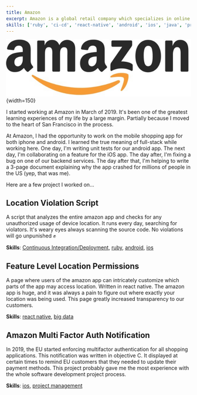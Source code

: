 ```yaml
---
title: Amazon
excerpt: Amazon is a global retail company which specializes in online sales.
skills: ['ruby', 'ci-cd', 'react-native', 'android', 'ios', 'java', 'project-management', 'teamwork', 'big-data']
---
```


![amazon](/portfolio/images/amazonlogo.jpg){width=150}

I started working at Amazon in March of 2019. It's been one of the greatest learning experiences of my life by a large margin. Partially because I moved to the heart of San Francisco in the process. 

At Amazon, I had the opportunity to work on the mobile shopping app for both iphone and android. I learned the true meaning of full-stack while working here. One day, I'm writing unit tests for our android app. The next day, I'm collaborating on a feature for the iOS app. The day after, I'm fixing a bug on one of our backend services. The day after that, I'm helping to write a 3-page document explaining why the app crashed for millions of people in the US (yep, that was me).

Here are a few project I worked on...

## Location Violation Script

A script that analyzes the entire amazon app and checks for any unauthorized usage of device location. It runs every day, searching for violators. It's weary eyes always scanning the source code. No violations will go unpunished :fist:

**Skills**: [Continuous Integration/Deployment](/skill/ci-cd/), [ruby](/skill/ruby/), [android](/skill/android/), [ios](/skill/ios/)

## Feature Level Location Permissions

A page where users of the amazon app can intricately customize which parts of the app may access location. Written in react native. The amazon app is huge, and it was always a pain to figure out where exactly your location was being used. This page greatly increased transparency to our customers.

**Skills**: [react native](/skill/react-native/), [big data](/skill/big-data/)

## Amazon Multi Factor Auth Notification

In 2019, the EU started enforcing multifactor authentication for all shopping applications. This notification was written in objective C. It displayed at certain times to remind EU customers that they needed to update their payment methods. This project probably gave me the most experience with the whole software development project process.

**Skills**: [ios](/skill/ios/), [project management](/skill/project-management/)

